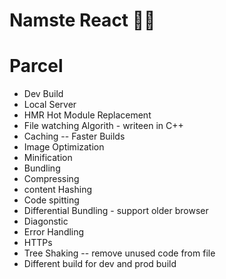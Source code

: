 # Namste React 🚀🚀

# Parcel

- Dev Build
- Local Server
- HMR Hot Module Replacement
- File watching Algorith - writeen in C++
- Caching -- Faster Builds
- Image Optimization
- Minification
- Bundling
- Compressing
- content Hashing
- Code spitting
- Differential Bundling - support older browser
- Diagonstic
- Error Handling
- HTTPs
- Tree Shaking -- remove unused code from file
- Different build for dev and prod build
